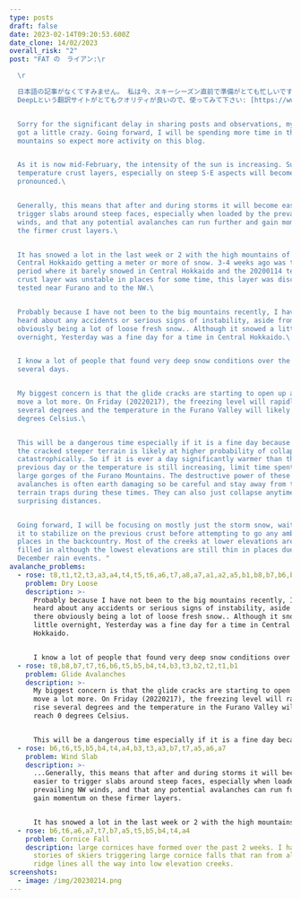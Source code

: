 ```yaml
---
type: posts
draft: false
date: 2023-02-14T09:20:53.600Z
date_clone: 14/02/2023
overall_risk: "2"
post: "FAT の　ライアン:\r

  \r

  日本語の記事がなくてすみません。 私は今、スキーシーズン直前で準備がとても忙しいです。
  DeepLという翻訳サイトがとてもクオリティが良いので、使ってみて下さい: [https://www.deepl.com/translator]


  S﻿orry for the significant delay in sharing posts and observations, my life
  got a little crazy. Going forward, I will be spending more time in the
  mountains so expect more activity on this blog.


  A﻿s it is now mid-February, the intensity of the sun is increasing. Sun and
  temperature crust layers, especially on steep S-E aspects will become more
  pronounced.\


  Generally, t﻿his means that after and during storms it will become easier to
  trigger slabs around steep faces, especially when loaded by the prevailing NW
  winds, and that any potential avalanches can run further and gain momentum on
  the firmer crust layers.\


  I﻿t has snowed a lot in the last week or 2 with the high mountains of
  Central Hokkaido getting a meter or more of snow. 3-4 weeks ago was the dry
  period where it barely snowed in Central Hokkaido and the 20200114 temperature
  crust layer was unstable in places for some time, this layer was discussed and
  tested near Furano and to the NW.\


  Probably because I have not been to the big mountains recently, I have not
  heard about any accidents or serious signs of instability, aside from there
  obviously being a lot of loose fresh snow.. Although it snowed a little
  overnight, Yesterday was a fine day for a time in Central Hokkaido.\


  I﻿ know a lot of people that found very deep snow conditions over the last
  several days.


  My biggest concern is that the g﻿lide cracks are starting to open up and
  move a lot more. On Friday (20220217), the freezing level will rapidly rise
  several degrees and the temperature in the Furano Valley will likely reach 0
  degrees Celsius.\


  This will be a dangerous time especially if it is a fine day because much of
  the cracked steeper terrain is likely at higher probability of collapsing
  catastrophically. So if it is ever a day significantly warmer than the
  previous day or the temperature is still increasing, limit time spent in the
  large gorges of the Furano Mountains. The destructive power of these types of
  avalanches is often earth damaging so be careful and stay away from the major
  terrain traps during these times. They can also just collapse anytime and run
  surprising distances.


  Going forward, I will be focusing on mostly just the storm snow, waiting for
  it to stabilize on the previous crust before attempting to go any ambitious
  places in the backcountry. Most of the creeks at lower elevations are well
  filled in although the lowest elevations are still thin in places due to
  December rain events. "
avalanche_problems:
  - rose: t8,t1,t2,t3,a3,a4,t4,t5,t6,a6,t7,a8,a7,a1,a2,a5,b1,b8,b7,b6,b5,b4,b3,b2
    problem: Dry Loose
    description: >-
      Probably because I have not been to the big mountains recently, I have not
      heard about any accidents or serious signs of instability, aside from
      there obviously being a lot of loose fresh snow.. Although it snowed a
      little overnight, Yesterday was a fine day for a time in Central
      Hokkaido.


      I﻿ know a lot of people that found very deep snow conditions over the last several days.
  - rose: t8,b8,b7,t7,t6,b6,t5,b5,b4,t4,b3,t3,b2,t2,t1,b1
    problem: Glide Avalanches
    description: >-
      My biggest concern is that the g﻿lide cracks are starting to open up and
      move a lot more. On Friday (20220217), the freezing level will rapidly
      rise several degrees and the temperature in the Furano Valley will likely
      reach 0 degrees Celsius.


      This will be a dangerous time especially if it is a fine day because much of the cracked steeper terrain is likely at higher probability of collapsing catastrophically. So if it is ever a day significantly warmer that the previous day or the temperature is still increasing, limit time spent in the large gorges of the Furano Mountains. The destructive power of these types of avalanches is often earth damaging so be careful and stay away from the major terrain traps during these times. They can also just collapse anytime and run surprising distances.
  - rose: b6,t6,t5,b5,b4,t4,a4,b3,t3,a3,b7,t7,a5,a6,a7
    problem: Wind Slab
    description: >-
      ...Generally, t﻿his means that after and during storms it will become
      easier to trigger slabs around steep faces, especially when loaded by the
      prevailing NW winds, and that any potential avalanches can run further and
      gain momentum on these firmer layers.


      I﻿t has snowed a lot in the last week or 2 with the high mountains of Central Hokkaido getting a meter or more of snow. 3-4 weeks ago was the dry period where it barely snowed in Central Hokkaido and the 20200113/14 temperature crust layer was unstable in places for some time, this layer was discussed and tested near Furano and to the NW.
  - rose: b6,t6,a6,a7,t7,b7,a5,t5,b5,b4,t4,a4
    problem: Cornice Fall
    description: l﻿arge cornices have formed over the past 2 weeks. I have heard
      stories of skiers triggering large cornice falls that ran from alpine
      ridge lines all the way into low elevation creeks.
screenshots:
  - image: /img/20230214.png
---
```


